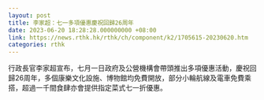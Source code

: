 ```yaml
---
layout: post
title: 李家超：七一多項優惠慶祝回歸26周年
date: 2023-06-20 18:28:28.000000000 +08:00
link: https://news.rthk.hk/rthk/ch/component/k2/1705615-20230620.htm
categories: rthk
---
```


行政長官李家超宣布，七月一日政府及公營機構會帶頭推出多項優惠活動，慶祝回歸26周年，多個康樂文化設施、博物館均免費開放，部分小輪航線及電車免費乘搭，超過一千間食肆亦會提供指定菜式七一折優惠。
